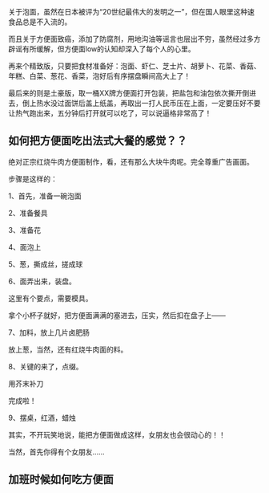 关于泡面，虽然在日本被评为“20世纪最伟大的发明之一”，但在国人眼里这种速食品总是不入流的。

而且关于方便面致癌，添加了防腐剂，用地沟油等谣言也层出不穷，虽然经过多方辟谣有所缓解，但方便面low的认知却深入了每个人的心里。

再来个精致版，只要把食材准备好：泡面、虾仁、芝士片、胡萝卜、花菜、香菇、年糕、白菜、葱花、香菜，泡好后有序摆盘瞬间高大上了！

最后来的则是土豪版，取一桶XX牌方便面打开包装，把盐包和油包依次撕开倒进去，倒上热水没过面饼后盖上纸盖，再取出一打人民币压在上面，一定要压好不要让热气跑出来，五分钟后打开就可以吃了，可以说逼格非常高了！

## 如何把方便面吃出法式大餐的感觉？？

绝对正宗红烧牛肉方便面制作，看，还有那么大块牛肉呢。完全尊重广告画面。

步骤是这样的：

1、首先，准备一碗泡面



2、准备餐具



3、准备花



4、面泡上



5、葱，撕成丝，搓成球



6、面弄出来，装盘。



这里有个要点，需要模具。

拿个小杯子就好，把方便面满满的塞进去，压实，然后扣在盘子上——



7、加料，放上几片卤肥肠



放上葱，当然，还有红烧牛肉面的料。



8、关键的来了，点缀。



用芥末补刀



完成啦！



9、摆桌，红酒，蜡烛



其实，不开玩笑地说，能把方便面做成这样，女朋友也会很动心的！！

当然，首先你得有个女朋友……

## 加班时候如何吃方便面

